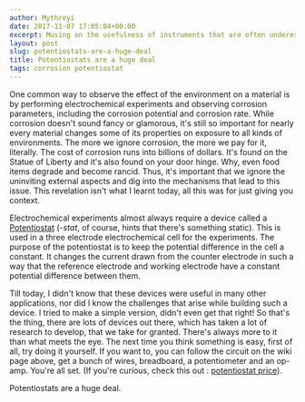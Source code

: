 ```yaml
---
author: Mythreyi
date: 2017-11-07 17:05:04+00:00
excerpt: Musing on the usefulness of instruments that are often underestimated and the challenge in constructing them on your own.
layout: post
slug: potentiostats-are-a-huge-deal
title: Potentiostats are a huge deal
tags: corrosion potentiostat
---
```


One common way to observe the effect of the environment on a material is by performing electrochemical experiments and observing corrosion parameters, including the corrosion potential and corrosion rate. While corrosion doesn't sound fancy or glamorous, it's still so important for nearly every material changes some of its properties on exposure to all kinds of environments. The more we ignore corrosion, the more we pay for it, literally. The cost of corrosion runs into billions of dollars. It's found on the Statue of Liberty and it's also found on your door hinge. Why, even food items degrade and become rancid. Thus, it's important that we ignore the uninviting external aspects and dig into the mechanisms that lead to this issue. This revelation isn't what I learnt today, all this was for just giving you context.

Electrochemical experiments almost always require a device called a [Potentiostat](https://en.wikipedia.org/wiki/Potentiostat) (-_stat_, of course, hints that there's something static). This is used in a three electrode electrochemical cell for the experiments. The purpose of the potentiostat is to keep the potential difference in the cell a constant. It changes the current drawn from the counter electrode in such a way that the reference electrode and working electrode have a constant potential difference between them.

Till today, I didn't know that these devices were useful in many other applications, nor did I know the challenges that arise while building such a device. I tried to make a simple version, didn't even get that right! So that's the thing, there are lots of devices out there, which has taken a lot of research to develop, that we take for granted. There's always more to it than what meets the eye. The next time you think something is easy, first of all, try doing it yourself. If you want to, you can follow the circuit on the wiki page above, get a bunch of wires, breadboard, a potentiometer and an op-amp. You're all set. (If you're curious, check this out : [potentiostat price](http://www.google.com/search?q=potentiostat+price)).

Potentiostats are a huge deal.
